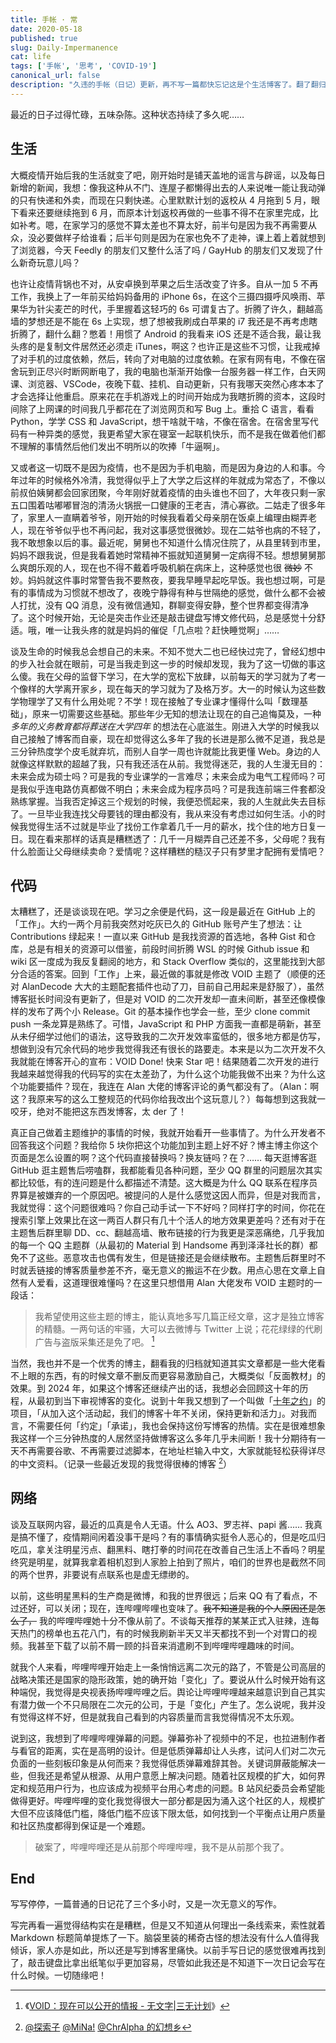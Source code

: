 ```yaml
---
title: 手帐 · 常
date: 2020-05-18
published: true
slug: Daily-Impermanence
cat: life
tags: ['手帐', '思考', 'COVID-19']
canonical_url: false
description: "久违的手帐（日记）更新，再不写一篇都快忘记这是个生活博客了。翻了翻归档，上一篇正儿八经发布的日记是一年前了，断断续续的日记草稿质量堪忧。"
---
```


最近的日子过得忙碌，五味杂陈。这种状态持续了多久呢……

## 生活

大概疫情开始后我的生活就变了吧，刚开始时是铺天盖地的谣言与辟谣，以及每日新增的新闻，我想：像我这种从不门、连屋子都懒得出去的人来说唯一能让我动弹的只有快递和外卖，而现在只剩快递。心里默默计划的返校从 4 月拖到 5 月，眼下看来还要继续拖到 6 月，而原本计划返校再做的一些事不得不在家里完成，比如补考。嗯，在家学习的感觉不算太差也不算太好，前半句是因为我不再需要从众，没必要做样子给谁看；后半句则是因为在家也免不了走神，课上着上着就想到了浏览器，今天 Feedly 的朋友们又整什么活了吗 / GayHub 的朋友们又发现了什么新奇玩意儿吗？

也许让疫情背锅也不对，从安卓换到苹果之后生活改变了许多。自从一加 5 不再工作，我换上了一年前买给妈妈备用的 iPhone 6s，在这个三摄四摄呼风唤雨、苹果华为针尖麦芒的时代，手里握着这轻巧的 6s 可谓复古了。折腾了许久，翻越高墙的梦想还是不能在 6s 上实现，想了想被我刷成白苹果的 i7 我还是不再考虑瞎折腾了，翻什么翻？憋着！用惯了 Android 的我看来 iOS 还是不适合我，最让我头疼的是复制文件居然还必须走 iTunes，啊这？也许正是这些不习惯，让我戒掉了对手机的过度依赖，然后，转向了对电脑的过度依赖。在家有网有电，不像在宿舍玩到正尽兴时断网断电了，我的电脑也渐渐开始像一台服务器一样工作，白天网课、浏览器、VSCode，夜晚下载、挂机、自动更新，只有我哪天突然心疼本本了才会选择让他重启。原来花在手机游戏上的时间开始成为我瞎折腾的资本，这段时间除了上网课的时间我几乎都花在了浏览网页和写 Bug 上。重拾 C 语言，看看 Python，学学 CSS 和 JavaScript，想干啥就干啥，不像在宿舍。在宿舍里写代码有一种异类的感觉，我更希望大家在寝室一起联机快乐，而不是我在做着他们都不理解的事情然后他们发出不明所以的吹捧「牛逼啊」。

又或者这一切既不是因为疫情，也不是因为手机电脑，而是因为身边的人和事。今年过年的时候格外冷清，我觉得似乎上了大学之后这样的年就成为常态了，不像以前叔伯姨舅都会回家团聚，今年刚好就着疫情的由头谁也不回了，大年夜只剩一家五口围着咕嘟嘟冒泡的清汤火锅抿一口健康的王老吉，清心寡欲。二姑走了很多年了，家里人一直瞒着爷爷，刚开始的时候我看着父母亲朋在饭桌上编理由糊弄老人，现在爷爷似乎也不再问起，我对这事感觉很微妙。现在二姑爷也病的不轻了，我不敢想象以后的事。最近呢，舅舅也不知道什么情况住院了，从县里转到市里，妈妈不跟我说，但是我看着她时常精神不振就知道舅舅一定病得不轻。想想舅舅那么爽朗乐观的人，现在也不得不戴着呼吸机躺在病床上，这种感觉也很 ~~微妙~~ 不妙。妈妈就这件事时常警告我不要熬夜，要我早睡早起吃早饭。我也想过啊，可是有的事情成为习惯就不想改了，夜晚宁静得有种与世隔绝的感觉，做什么都不会被人打扰，没有 QQ 消息，没有微信通知，群聊变得安静，整个世界都变得清净了。这个时候开始，无论是突击作业还是敲击键盘写博文修代码，总是感觉十分舒适。哦，唯一让我头疼的就是妈妈的催促「几点啦？赶快睡觉啊」……

谈及生命的时候我总会想自己的未来。不知不觉大二也已经快过完了，曾经幻想中的步入社会就在眼前，可是当我走到这一步的时候却发现，我为了这一切做的事这么傻。我在父母的监督下学习，在大学的宽松下放肆，以前每天的学习就为了考一个像样的大学离开家乡，现在每天的学习就为了及格万岁。大一的时候认为这些数学物理学了又有什么用处呢？不学！现在接触了专业课才懂得什么叫「数理基础」，原来一切需要这些基础。那些年少无知的想法让现在的自己追悔莫及，一种 *多年的义务教育都将葬送在大学四年* 的想法在心底滋生。刚进入大学的时候我以自己接触了博客而自豪，现在却觉得这么多年了我的长进是那么微不足道，我总是三分钟热度学个皮毛就弃坑，而别人自学一周也许就能比我更懂 Web。身边的人就像这样默默的超越了我，只有我还活在从前。我觉得迷茫，我的人生漫无目的：未来会成为硕士吗？可是我的专业课学的一言难尽；未来会成为电气工程师吗？可是我似乎连电路仿真都做不明白；未来会成为程序员吗？可是我连前端三件套都没熟练掌握。当我否定掉这三个规划的时候，我便恐慌起来，我的人生就此失去目标了。一旦毕业我连找父母要钱的理由都没有，我从来没有考虑过如何生活。小的时候我觉得生活不过就是毕业了找份工作拿着几千一月的薪水，找个住的地方日复一日。现在看来那样的话真是糟糕透了：几千一月糊弄自己还差不多，父母呢？我有什么脸面让父母继续卖命？爱情呢？这样糟糕的糙汉子只有梦里才配拥有爱情吧？

## 代码

太糟糕了，还是谈谈现在吧。学习之余便是代码，这一段是最近在 GitHub 上的「工作」。大约一两个月前我突然对吃灰已久的 GitHub 账号产生了想法：让 Contributions 绿起来！一直以来 GitHub 是我找资源的首选地，各种 Gist 和仓库，总是有相关的资源可以借鉴，前段时间折腾 WSL 的时候 Github issue 和 wiki 区一度成为我反复翻阅的地方，和 Stack Overflow 类似的，这里能找到大部分合适的答案。回到「工作」上来，最近做的事就是修改 VOID 主题了（顺便的还对 AlanDecode 大大的主题配套插件也动了刀，目前自己用起来是舒服了），虽然博客挺长时间没有更新了，但是对 VOID 的二次开发却一直未间断，甚至还像模像样的发布了两个小 Release。Git 的基本操作也学会一些，至少 clone commit push 一条龙算是熟练了。可惜，JavaScript 和 PHP 方面我一直都是萌新，甚至从未仔细学过他们的语法，这导致我的二次开发效率蛮低的，很多地方都是仿写，想做到没有冗余代码的地步我觉得我还有很长的路要走。本来是以为二次开发不久我就能在博客开心的宣布：VOID Done! 快来 Star 吧！结果随着二次开发的进行我越来越觉得我的代码写的实在太差劲了，为什么这个功能我做不出来？为什么这个功能要插件？现在，我连在 Alan 大佬的博客评论的勇气都没有了。（Alan：啊这？我原来写的这么工整规范的代码你给我改出个这玩意儿？）每每想到这我就一咬牙，绝对不能把这东西发博客，太 der 了！

真正自己做着主题维护的事情的时候，我就开始看开一些事情了。为什么开发者不回答我这个问题？我给你 5 块你把这个功能加到主题上好不好？博主博主你这个页面是怎么设置的啊？这个代码直接替换吗？换友链吗？在？…… 每天逛博客逛 GitHub 逛主题售后唠嗑群，我都能看见各种问题，至少 QQ 群里的问题层次其实都比较低，有的连问题是什么都描述不清楚。这大概是为什么 QQ 联系在程序员界算是被嫌弃的一个原因吧。被提问的人是什么感觉这因人而异，但是对我而言，我就觉得：这个问题很难吗？你自己动手试一下不好吗？同样打字的时间，你花在搜索引擎上效果比在这一两百人群只有几十个活人的地方效果更差吗？还有对于在主题售后群里聊 DD、cc、翻越高墙、散布链接的行为我更是深恶痛绝，几乎我加的每一个 QQ 主题群（从最初的 Material 到 Handsome 再到泽泽社长的群）都免不了这些。恶意攻击也偶有发生，但是链接还是会继续散布。主题售后群里时不时就丢链接的博客质量参差不齐，毫无意义的搬运不在少数。用点心思在文章上自然有人爱看，这道理很难懂吗？在这里只想借用 Alan 大佬发布 VOID 主题时的一段话：

> 我希望使用这些主题的博主，能认真地多写几篇正经文章，这才是独立博客的精髓。一两句话的牢骚，大可以去微博与 Twit­ter 上说；花花绿绿的代刷广告与盗版采集还是免了吧。 [^1]

当然，我也并不是一个优秀的博主，翻看我的归档就知道其实文章都是一些大佬看不上眼的东西，有的时候文章不删反而更容易激励自己，大概类似「反面教材」的效果。到 2024 年，如果这个博客还继续产出的话，我想必会回顾这十年的历程，从最初到当下审视博客的变化。说到十年我又想到了一个叫做「[十年之约](https://foreverblog.cn/)」的项目，「从加入这个活动起，我们的博客十年不关闭，保持更新和活力」。对我而言，不需要任何「约定」「承诺」，我也会保持这份写博客的热情。实在是很难想象我这样一个三分钟热度的人居然坚持做博客这么多年几乎未间断！我十分期待有一天不再需要谷歌、不再需要过滤脚本，在地址栏输入中文，大家就能轻松获得详尽的中文资料。（记录一些最近发现的我觉得很棒的博客 [^2]）

## 网络

谈及互联网内容，最近的瓜真是令人无语。什么 AO3、罗志祥、papi 酱…… 我真是搞不懂了，疫情期间闲着没事干是吗？有的事情确实挺令人恶心的，但是吃瓜归吃瓜，拿关注明星污点、翻黑料、瞎打拳的时间花在改善自己生活上不香吗？明星终究是明星，就算我拿着相机怼到人家脸上拍到了照片，咱们的世界也是截然不同的两个世界，非要说有点联系也是虚无缥缈的。

以前，这些明星黑料的生产商是微博，和我的世界很远；后来 QQ 有了看点，不过还好，可以关闭；现在，连哔哩哔哩也变味了。~~我不知道是我的个人原因还是怎么了，~~ 我的哔哩哔哩她十分不像从前了。不谈每天推荐的某某正式入驻辣，连每天热门的榜单也五花八门，有的时候我刷新半天又半天都找不到一个对胃口的视频。我甚至下载了以前不屑一顾的抖音来消遣刷不到哔哩哔哩趣味的时间。

就我个人来看，哔哩哔哩开始走上一条悄悄远离二次元的路了，不管是公司高层的战略决策还是国家的隐形政策，她的确开始「变化」了。要说从什么时候开始有这种端倪，我觉得是央视表扬哔哩哔哩之后。舆论让哔哩哔哩越来越意识到自己其实有潜力做一个不只局限在二次元的公司，于是「变化」产生了。怎么说呢，我并没有觉得这样不好，但是就我自己看到的内容质量而言我觉得情况不太乐观。

说到这，我想到了哔哩哔哩弹幕的问题。弹幕弥补了视频中的不足，也拉进制作者与看官的距离，实在是高明的设计。但是低质弹幕却让人头疼，试问人们对二次元负面的一些刻板印象是从何而来？我觉得低质弹幕难辞其咎。关键词屏蔽能解决一些，但我还是希望从根源、从用户意愿上解决问题。随着社区规模的扩大，如何界定和规范用户行为，也应该成为视频平台用心考虑的问题。B 站风纪委员会希望能做得更好。哔哩哔哩的变化我觉得很大一部分都是因为涌入这个社区的人，规模扩大但不应该降低门槛，降低门槛不应该下限太低，如何找到一个平衡点让用户质量和社区热度都得到保证是一个难题。

> 破案了，哔哩哔哩还是从前那个哔哩哔哩，我不是从前那个我了。

## End

写写停停，一篇普通的日记花了三个多小时，又是一次无意义的写作。

写完再看一遍觉得结构实在是糟糕，但是又不知道从何理出一条线索来，索性就着 Markdown 标题简单提炼了一下。脑袋里装的稀奇古怪的想法没有什么人值得我倾诉，家人亦是如此，所以还是写到博客里痛快。以前手写日记的感觉很难再找到了，敲击键盘比拿出纸笔似乎更加容易，尽管如此我还是不知道下一次日记会写在什么时候。一切随缘吧！


[^1]: 《[VOID：现在可以公开的情报 - 无文字|三无计划](https://blog.imalan.cn/archives/247/)》
[^2]: [@探索子](https://beyondstars.xyz/) [@MiNa!](https://www.mina.moe/) [@ChrAlpha 的幻想乡](https://blog.ichr.me/)